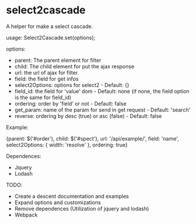 # select2cascade

A helper for make a select cascade.

usage: Select2Cascade.set(options);

options:
- parent: The parent element for filter
- child: The child element for put the ajax response
- url: the url of ajax for filter.
- field: the field for get infos
- select2Options: options for select2 - Default: {}
- field_id: the field for 'value' dom - Default: none (if none, the field option is the same for field_id)
- ordering: order by 'field' or not - Default: false
- get_param: name of the param for send in get request - Default: 'search'
- reverse: ordering by desc (true) or asc (false) - Default: false

Example:

{parent: $('#order'), child: $('#spect'), url: '/api/example/', field: 'name', select2Options: { width: 'resolve' }, ordering: true}

Dependences:
- Jquery
- Lodash

TODO:
- Create a descent documentation and examples
- Expand options and customizations
- Remove dependences (Utilization of jquery and lodash)
- Webpack
